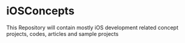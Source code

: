 # iOSConcepts
This Repository will contain mostly iOS development related concept projects, codes, articles and sample projects
